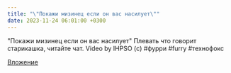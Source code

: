 ```yaml
---
title: "\"Покажи мизинец если он вас насилует\""
date: 2023-11-24 06:01:00 +0300
---
```


"Покажи мизинец если он вас насилует"
Плевать что говорит старикашка, читайте чат.
Video by IHPSО (c)
#фурри #furry #технофокс

[Вложение](https://vk.com/video41076938_456239692)
